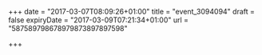 +++
date = "2017-03-07T08:09:26+01:00"
title = "event_3094094"
draft = false
expiryDate = "2017-03-09T07:21:34+01:00"
url = "587589798678979873897897598"

+++

